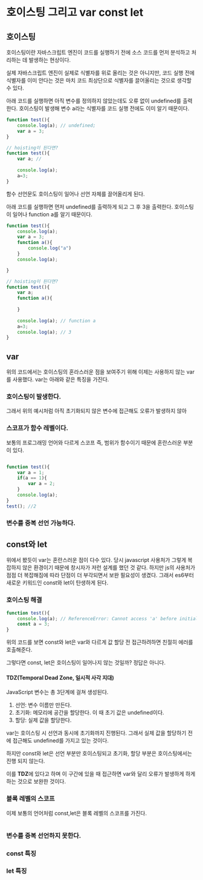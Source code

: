 # 호이스팅 그리고 var const let

## 호이스팅

호이스팅이란 자바스크립트 엔진이 코드를 실행하기 전에 소스 코드를 먼저 분석하고 처리하는 데 발생하는 현상이다.

실제 자바스크립트 엔진이 실제로 식별자를 위로 올리는 것은 아니지만, 코드 실행 전에 식별자를 이미 안다는 것은 마치 코드 최상단으로 식별자를 끌어올리는 것으로 생각할 수 있다.&#x20;

아래 코드를 실행하면 아직 변수를 정의하지 않았는데도 오류 없이 undefined를 출력한다. 호이스팅이 발생해 변수 a라는 식별자를 코드 실행 전에도 이미 알기 때문이다.

```javascript
function test(){
    console.log(a); // undefined;
    var a = 3;
}

// hoisting이 된다면?
function test(){
    var a; // 
    
    console.log(a);
    a=3;
}
```

함수 선언문도 호이스팅이 일어나 선언 자체를 끌어올리게 된다.

아래 코드를 실행하면 먼저 undefined를 출력하게 되고 그 후 3을 출력한다. 호이스팅이 일어나 function a를 알기 때문이다.

```javascript
function test(){
    console.log(a);
    var a = 3;
    function a(){
        console.log("a")
    }
    console.log(a);

}

// hoisting이 된다면?
function test(){
    var a;
    function a(){
    
    }
    
    console.log(a); // function a
    a=3;
    console.log(a); // 3
}
```



## var&#x20;

위의 코드에서는 호이스팅의 혼라스러운 점을 보여주기 위해 이제는 사용하지 않는 var를 사용했다. var는 아래와 같은 특징을 가진다.

### 호이스팅이 발생한다.

그래서 위의 예시처럼 아직 초기화되지 않은 변수에 접근해도 오류가 발생하지 않아&#x20;



### 스코프가 함수 레벨이다.

보통의 프로그래밍 언어와 다르게 스코프 즉, 범위가 함수이기 때문에 혼란스러운 부분이 있다.

```javascript

function test(){
    var a = 1;
    if(a == 1){
        var a = 2;
    }
    console.log(a);
}
test(); //2

```



### 변수를 중복 선언 가능하다.&#x20;





## const와 let

위에서 봤듯이 var는 혼란스러운 점이 다수 있다. 당시 javascript 사용처가 그렇게 복잡하지 않은 환경이기 때문에 창시자가 저런 설계를 했던 것 같다. 하지만 js의 사용처가 점점 더 복잡해짐에 따라 단점이 더 부각되면서 보완 필요성이 생겼다. 그래서 es6부터 새로운 키워드인 const와 let이 탄생하게 된다.



### 호이스팅 해결&#x20;

```javascript
function test(){
    console.log(a); // ReferenceError: Cannot access 'a' before initialization
    const a = 3;
}
```

위의 코드를 보면 const와 let은 var와 다르게 값 할당 전 접근하려하면 친절히 에러를 호출해준다.

그렇다면 const, let은 호이스팅이 일어나지 않는 것일까? 정답은 아니다.

#### TDZ(Temporal Dead Zone, 일시적 사각 지대)

JavaScript 변수는 총 3단계에 걸쳐 생성된다.&#x20;

1. 선언:  변수 이름만 만든다.
2. 초기화: 메모리에 공간을 할당한다. 이 때 초기 값은 undefined이다.
3. 할당: 실제 값을 할당한다.

var는 호이스팅 시 선언과 동시에 초기화까지 진행된다. 그래서 실제 값을 할당하기 전에 접근해도 undefined를 가지고 있는 것이다.

하지만 const와 let은 선언 부분만 호이스팅되고 초기화, 할당 부분은 호이스팅에서는 진행 되지 않는다.&#x20;

이를 **TDZ**에 있다고 하며 이 구간에 있을 때 접근하면 var와 달리 오류가 발생하게 하게 하는 것으로 보완한 것이다.



### 블록 레벨의 스코프

이제 보통의 언어처럼 const,let은 블록 레벨의 스코프를 가진다.&#x20;

```
```



### 변수를 중복 선언하지 못한다.



### const 특징&#x20;

### let 특징



###

